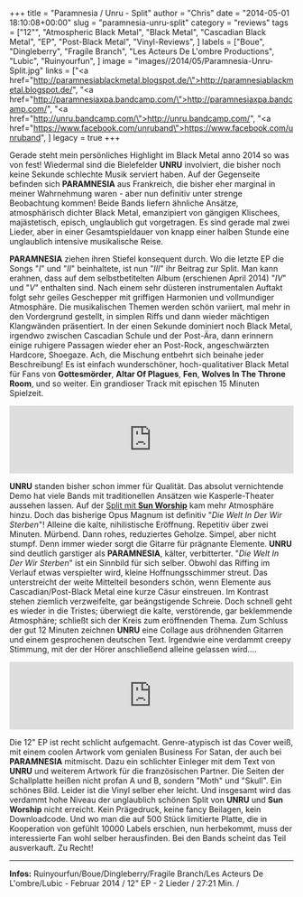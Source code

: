 +++
title = "Paramnesia / Unru - Split"
author = "Chris"
date = "2014-05-01 18:10:08+00:00"
slug = "paramnesia-unru-split"
category = "reviews"
tags = ["12\"", "Atmospheric Black Metal", "Black Metal", "Cascadian Black Metal", "EP", "Post-Black Metal", "Vinyl-Reviews", ]
labels = ["Boue", "Dingleberry", "Fragile Branch", "Les Acteurs De L'ombre Productions", "Lubic", "Ruinyourfun", ]
image = "images//2014/05/Paramnesia-Unru-Split.jpg"
links = ["<a href=\"http://paramnesiablackmetal.blogspot.de/\">http://paramnesiablackmetal.blogspot.de/</a>", "<a href=\"http://paramnesiaxpa.bandcamp.com/\">http://paramnesiaxpa.bandcamp.com/</a>", "<a href=\"http://unru.bandcamp.com/\">http://unru.bandcamp.com/</a>", "<a href=\"https://www.facebook.com/unruband\">https://www.facebook.com/unruband</a>", ]
legacy = true
+++



Gerade steht mein persönliches Highlight im Black Metal anno 2014 so was von fest! Wiedermal sind die Bielefelder **UNRU** involviert, die bisher noch keine Sekunde schlechte Musik serviert haben. Auf der Gegenseite befinden sich **PARAMNESIA** aus Frankreich, die bisher eher marginal in meiner Wahrnehmung waren - aber nun definitiv unter strenge Beobachtung kommen! Beide Bands liefern ähnliche Ansätze, atmosphärisch dichter Black Metal, emanzipiert von gängigen Klischees, majästetisch, episch, unglaublich gut vorgetragen. Es sind gerade mal zwei Lieder, aber in einer Gesamtspieldauer von knapp einer halben Stunde eine unglaublich intensive musikalische Reise.

**PARAMNESIA** ziehen ihren Stiefel konsequent durch. Wo die letzte EP die Songs "_I_" und "_II_" beinhaltete, ist nun "_III_" ihr Beitrag zur Split. Man kann erahnen, dass auf dem selbstbetitelten Album (erschienen April 2014) "_IV_" und "_V_" enthalten sind. Nach einem sehr düsteren instrumentalen Auftakt folgt sehr geiles Geschepper mit griffigen Harmonien und vollmundiger Atmosphäre. Die musikalischen Themen werden schön variiert, mal mehr in den Vordergrund gestellt, in simplen Riffs und dann wieder mächtigen Klangwänden präsentiert. In der einen Sekunde dominiert noch Black Metal, irgendwo zwischen Cascadian Schule und der Post-Ära, dann erinnern einige ruhigere Passagen wieder eher an Post-Rock, angeschwärzten Hardcore, Shoegaze. Ach, die Mischung entbehrt sich beinahe jeder Beschreibung! Es ist einfach wunderschöner, hoch-qualitativer Black Metal für Fans von **Gottesmörder**, **Altar Of Plagues**, **Fen**, **Wolves In The Throne Room**, und so weiter. Ein grandioser Track mit epischen 15 Minuten Spielzeit.

<iframe seamless="" src="http://bandcamp.com/EmbeddedPlayer/album=1383055448/size=large/bgcol=333333/linkcol=ffffff/tracklist=false/artwork=small/transparent=true/" style="border: 0; width: 100%; height: 120px;"><a href="http://paramnesiaxpa.bandcamp.com/album/split-with-unru">Split with UNRU by Paramnesia</a></iframe>

**UNRU** standen bisher schon immer für Qualität. Das absolut vernichtende Demo hat viele Bands mit traditionellen Ansätzen wie Kasperle-Theater aussehen lassen. Auf der <a href="http://necroslaughter.de/2014/03/sun-worship-unru-split-12/" title="Sun Worship – Unru – Split 12″">Split mit **Sun Worship**</a> kam mehr Atmosphäre hinzu. Doch das bisherige Opus Magnum ist definitiv "_Die Welt In Der Wir Sterben_"! Alleine die kalte, nihilistische Eröffnung. Repetitiv über zwei Minuten. Mürbend. Dann rohes, reduziertes Geholze. Simpel, aber nicht stumpf. Denn immer wieder sorgt die Gitarre für prägnante Elemente. **UNRU** sind deutlich garstiger als **PARAMNESIA**, kälter, verbitterter. "_Die Welt In Der Wir Sterben_" ist ein Sinnbild für sich selber. Obwohl das Riffing im Verlauf etwas verspielter wird, kleine Hoffnungsschimmer streut. Das unterstreicht der weite Mittelteil besonders schön, wenn Elemente aus Cascadian/Post-Black Metal eine kurze Cäsur einstreuen. Im Kontrast stehen ziemlich verzweifelte, gar beängstigende Schreie. Doch schnell geht es wieder in die Tristes; überwiegt die kalte, verstörende, gar beklemmende Atmosphäre; schließt sich der Kreis zum eröffnenden Thema.
Zum Schluss der gut 12 Minuten zeichnen **UNRU** eine Collage aus dröhnenden Gitarren und einem gesprochenen deutschen Text. Irgendwie  eine verdammt creepy Stimmung, mit der der Hörer anschließend alleine gelassen wird....

<iframe seamless="" src="http://bandcamp.com/EmbeddedPlayer/album=3340685020/size=large/bgcol=333333/linkcol=ffffff/tracklist=false/artwork=small/transparent=true/" style="border: 0; width: 100%; height: 120px;"><a href="http://unru.bandcamp.com/album/split-w-paramnesia">Split w/ Paramnesia by UNRU</a></iframe>

Die 12" EP ist recht schlicht aufgemacht. Genre-atypisch ist das Cover weiß, mit einem coolen Artwork vom genialen Business For Satan, der auch bei **PARAMNESIA** mitmischt. Dazu ein schlichter Einleger mit dem Text von **UNRU** und weiterem Artwork für die französischen Partner. Die Seiten der Schallplatte heißen nicht profan A und B, sondern "Moth" und "Skull". Ein schönes Bild. Leider ist die Vinyl selber eher leicht. Und insgesamt wird das verdammt hohe Niveau der unglaublich schönen Split von **UNRU** und **Sun Worship** nicht erreicht. Kein Prägedruck, keine fancy Beilagen, kein Downloadcode. Und wo man die auf 500 Stück limitierte Platte, die in Kooperation von gefühlt 10000 Labels erschien, nun herbekommt, muss der interessierte Fan wohl selber herausfinden. Bei den Bands scheint das Teil ausverkauft. Zu Recht!



---
**Infos:**
Ruinyourfun/Boue/Dingleberry/Fragile Branch/Les Acteurs De L'ombre/Lubic - Februar 2014 / 
12" EP - 2 Lieder / 27:21 Min. / 
